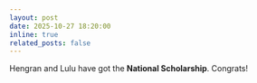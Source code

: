 ```yaml
---
layout: post
date: 2025-10-27 18:20:00
inline: true
related_posts: false
---
```

Hengran and Lulu have got the **National Scholarship**. Congrats!